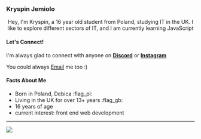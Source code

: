   ### Kryspin Jemiolo

<p align="center"> Hey, I'm Kryspin, a 16 year old student from Poland, studying IT in the UK. I like to explore different sectors of IT, and I am currently learning <span styles="color: yellow;"> JavaScript </span> </p>

#### Let's Connect!

I'm always glad to connect with anyone on **[Discord](https://discord.com/users/995766325416828939/)** or **[Instagram](https://www.instagram.com/kay.1_x/)**

You could always <a href="mailto: contact@kryspinjemiolo.co.uk">Email</a> me too :)

#### Facts About Me

- Born in Poland, Debica :flag_pl:
- Living in the UK for over 13+ years :flag_gb: 
- 16 years of age
- current interest: front end web development

---

<a href="https://github.com/anuraghazra/github-readme-stats">
  <img align="center" src="https://github-readme-stats.vercel.app/api?username=kryspinjemiolo&include_all_commits=true&count_private=true&show_icons=true&theme=radical&title_color='#42ddf5'&text_color='#55de4e'&icon_color='#c45a73'" />
</a>
